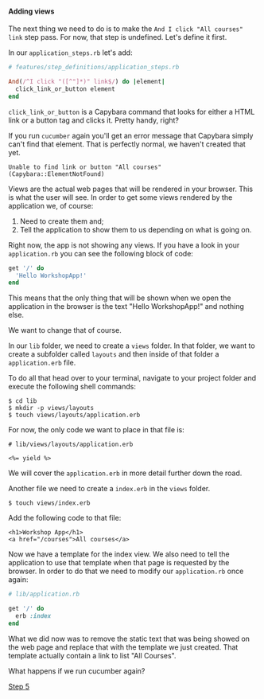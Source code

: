 #### Adding views

The next thing we need to do is to make the `And I click "All courses" link` step pass. For now, that step is undefined. Let's define it first.

In our `application_steps.rb` let's add:

```ruby
# features/step_definitions/application_steps.rb

And(/^I click "([^"]*)" link$/) do |element|
  click_link_or_button element
end
```

`click_link_or_button` is a Capybara command that looks for either a HTML link or a button tag and clicks it. Pretty handy, right?

If you run `cucumber` again you'll get an error message that Capybara simply can't find that element. That is perfectly normal, we haven't created that yet.

```shell
Unable to find link or button "All courses" (Capybara::ElementNotFound)
```

Views are the actual web pages that will be rendered in your browser. This is what the user will see.
In order to get some views rendered by the application we, of course:

1. Need to create them and;
2. Tell the application to show them to us depending on what is going on.

Right now, the app is not showing any views. If you have a look in your `application.rb` you can see the following block of code:

```ruby
get '/' do
  'Hello WorkshopApp!'
end
```

This means that the only thing that will be shown when we open the application in the browser is the text "Hello WorkshopApp!" and nothing else.

We want to change that of course.

In our `lib` folder, we need to create a `views` folder. In that folder, we want to create a subfolder called `layouts` and then inside of that folder a `application.erb` file. 

To do all that head over to your terminal, navigate to your project folder and execute the following shell commands:

```shell
$ cd lib
$ mkdir -p views/layouts
$ touch views/layouts/application.erb
```

For now, the only code we want to place in that file is:

```HTML+ERB
# lib/views/layouts/application.erb

<%= yield %>
```

We will cover the `application.erb` in more detail further down the road.

Another file we need to create a `index.erb` in the `views` folder.

```shell
$ touch views/index.erb
```

Add the following code to that file:

```HTML+ERB
<h1>Workshop App</h1>
<a href="/courses">All courses</a>
```

Now we have a template for the index view. We also need to tell the application to use that template when that page is requested by the browser. In order to do that we need to modify our `application.rb` once again:

```ruby
# lib/application.rb

get '/' do
  erb :index
end
```

What we did now was to remove the static text that was being showed on the web page and replace that with the template we just created. That template actually contain a link to list "All Courses".

What happens if we run cucumber again?

[Step 5](step5.md)
